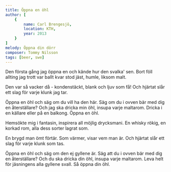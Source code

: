 ```yaml
---
title: Öppna en öhl
author: [
	{
		name: Carl Brengesjö,
		location: KTH,
		year: 2013
	}
]
melody: Öppna din dörr
composer: Tommy Nilsson
tags: [beer, swe]
---
```


Den första gång jag öppna en
och kände hur den svalka' sen.
Bort föll allting jag trott var ballt
kvar stod jäst, humle, liksom malt.

Den var så vacker då -
kondenstäckt, blank och ljuv som få!
Och hjärtat slår ett slag för varje klunk jag tar.

Öppna en öhl och säg om du vill ha den här.
Säg om du i ovven bär med dig en återställare?
Och jag ska dricka min öhl, insupa varje maltarom.
Dricka i en källare eller på en balkong.
Öppna en öhl.

Hemsökte mig i fantasin, inspirera all möjlig drycksmani.
En whisky rökig, en korkad rom,
alla dess sorter lagrat som.

En brygd man ömt förtär.
Som värmer, visar vem man är.
Och hjärtat slår ett slag för varje klunk som tas.

Öppna en öhl och säg om den ej gyllene är.
Säg att du i ovven bär med dig en återställare?
Och du ska dricka din öhl, insupa varje maltarom.
Leva helt för jäsningens alla gyllene svall.
Så öppna din öhl.

